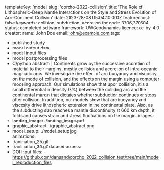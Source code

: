 templateKey: 'model'
slug: 'corcho-2022-collision'
title: 'The Role of Lithospheric-Deep Mantle Interactions on the Style and Stress Evolution of Arc-Continent Collision'
date: 2023-28-08T15:04:10.000Z
featuredpost: false
keywords: collision, subduction, accretion
for code: 3706,370604
status: completed
software framework: UWGeodynamics
licence: cc-by-4.0
creator:
  name: John Doe
  email: john@example.com
tags:
  - published study
  - model output data
  - model input files
  - model postprocessing files
  - C/python
abstract: |
  Continents grow by the successive accretion of material to their   margins, mostly collision and accretion of intra-oceanic magmatic arcs. We investigate the effect of arc buoyancy and viscosity on the mode of collision, and the effects on the margin using a computer modeling approach. Our simulations show that upon collision, it is a small differential in density (3%) between the colliding arc and the continental margin that dictates whether subduction continues or stops after collision. In addition, our models show that arc buoyancy and viscosity drive lithospheric extension in the continental plate. Also, as the subducting slab reaches a mantle discontinuity at 660 km depth, it folds and causes strain and stress fluctuations on the margin.
images:
  - landing_image: ./landing_image.pdf
  - graphic_abstract: ./graphic_abstract.png
  - model_setup: ./model_setup.jpg	
animations:
  - ./animation_25.gif
  - ./animation_35.gif
dataset access:
  - DOI
Input files: -  https://github.com/dansand/corcho_2022_collision_test/tree/main/model_reproduction_files
  
